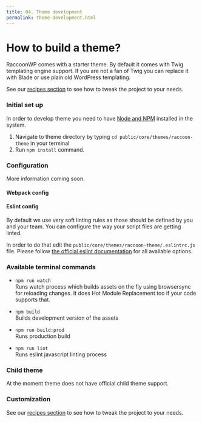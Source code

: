 ```yaml
---
title: 04. Theme development
permalink: theme-development.html
---
```


# How to build a theme?

RaccoonWP comes with a starter theme. By default it comes with Twig templating engine support.
If you are not a fan of Twig you can replace it with Blade or use plain old WordPress templating.

See our [recipes section](/recipes) to see how to tweak the project to your needs.

### Initial set up
In order to develop theme you need to have [Node and NPM](https://nodejs.org/) installed in the system.

1. Navigate to theme directory by typing `cd public/core/themes/raccoon-theme` in your terminal
1. Run `npm install` command.

### Configuration 
More information coming soon.
#### Webpack config
#### Eslint config
By default we use very soft linting rules as those should be defined by you and your team. 
You can configure the way your script files are getting linted. 

In order to do that edit the `public/core/themes/raccoon-theme/.eslintrc.js` file. 
Please follow [the official eslint documentation](https://eslint.org/docs/user-guide/configuring) for all available options.

### Available terminal commands
- `npm run watch`  
Runs watch process which builds assets on the fly using browsersync for reloading changes. 
It does Hot Module Replacement too if your code supports that.

- `npm build`  
Builds development version of the assets
  
- `npm run build:prod`  
Runs production build

- `npm run lint`  
Runs eslint javascript linting process

### Child theme
At the moment theme does not have official child theme support. 

### Customization
See our [recipes section](/recipes) to see how to tweak the project to your needs.
